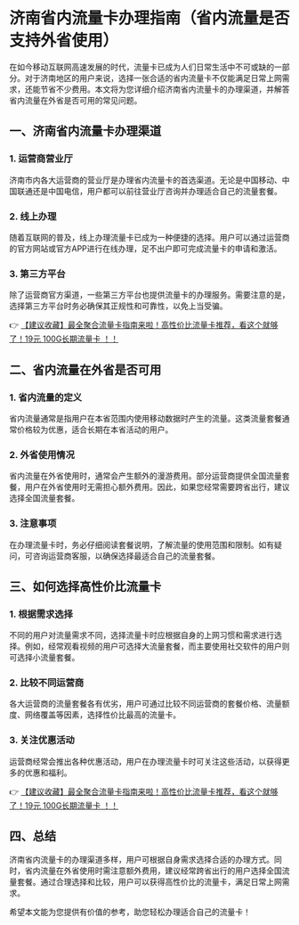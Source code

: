 # 济南省内流量卡办理指南（省内流量是否支持外省使用）

在如今移动互联网高速发展的时代，流量卡已成为人们日常生活中不可或缺的一部分。对于济南地区的用户来说，选择一张合适的省内流量卡不仅能满足日常上网需求，还能节省不少费用。本文将为您详细介绍济南省内流量卡的办理渠道，并解答省内流量在外省是否可用的常见问题。

## 一、济南省内流量卡办理渠道

### 1. 运营商营业厅
济南市内各大运营商的营业厅是办理省内流量卡的首选渠道。无论是中国移动、中国联通还是中国电信，用户都可以前往营业厅咨询并办理适合自己的流量套餐。

### 2. 线上办理
随着互联网的普及，线上办理流量卡已成为一种便捷的选择。用户可以通过运营商的官方网站或官方APP进行在线办理，足不出户即可完成流量卡的申请和激活。

### 3. 第三方平台
除了运营商官方渠道，一些第三方平台也提供流量卡的办理服务。需要注意的是，选择第三方平台时务必确保其正规性和可靠性，以免上当受骗。

👉 [【建议收藏】最全聚合流量卡指南来啦！高性价比流量卡推荐，看这个就够了！19元 100G长期流量卡 ！！](https://bit.ly/Liuliangka)

## 二、省内流量在外省是否可用

### 1. 省内流量的定义
省内流量通常是指用户在本省范围内使用移动数据时产生的流量。这类流量套餐通常价格较为优惠，适合长期在本省活动的用户。

### 2. 外省使用情况
省内流量在外省使用时，通常会产生额外的漫游费用。部分运营商提供全国流量套餐，用户在外省使用时无需担心额外费用。因此，如果您经常需要跨省出行，建议选择全国流量套餐。

### 3. 注意事项
在办理流量卡时，务必仔细阅读套餐说明，了解流量的使用范围和限制。如有疑问，可咨询运营商客服，以确保选择最适合自己的流量套餐。

## 三、如何选择高性价比流量卡

### 1. 根据需求选择
不同的用户对流量需求不同，选择流量卡时应根据自身的上网习惯和需求进行选择。例如，经常观看视频的用户可选择大流量套餐，而主要使用社交软件的用户则可选择小流量套餐。

### 2. 比较不同运营商
各大运营商的流量套餐各有优劣，用户可通过比较不同运营商的套餐价格、流量额度、网络覆盖等因素，选择性价比最高的流量卡。

### 3. 关注优惠活动
运营商经常会推出各种优惠活动，用户在办理流量卡时可关注这些活动，以获得更多的优惠和福利。

👉 [【建议收藏】最全聚合流量卡指南来啦！高性价比流量卡推荐，看这个就够了！19元 100G长期流量卡 ！！](https://bit.ly/Liuliangka)

## 四、总结

济南省内流量卡的办理渠道多样，用户可根据自身需求选择合适的办理方式。同时，省内流量在外省使用时需注意额外费用，建议经常跨省出行的用户选择全国流量套餐。通过合理选择和比较，用户可以获得高性价比的流量卡，满足日常上网需求。

希望本文能为您提供有价值的参考，助您轻松办理适合自己的流量卡！